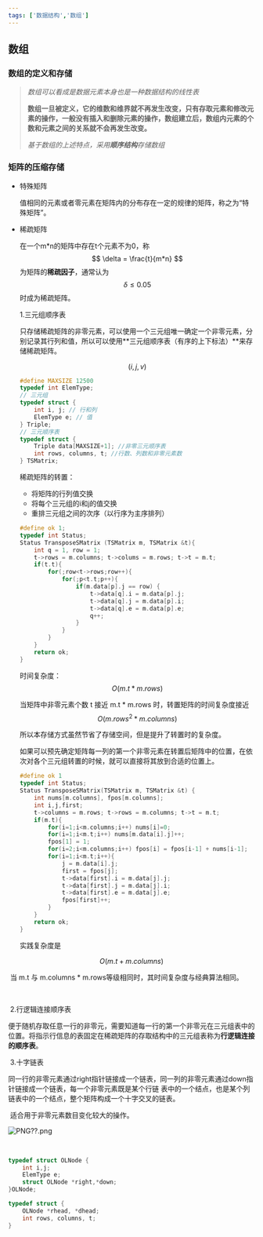 ```yaml
---
tags: ['数据结构','数组']
---
```


## 数组

### 数组的定义和存储

> *数组可以看成是数据元素本身也是一种数据结构的线性表*
>
> **数组一旦被定义，它的维数和维界就不再发生改变，只有存取元素和修改元素的操作，一般没有插入和删除元素的操作，数组建立后，数组内元素的个数和元素之间的关系就不会再发生改变。**
>
> *基于数组的上述特点，采用**顺序结构**存储数组*



### 矩阵的压缩存储

- 特殊矩阵

  值相同的元素或者零元素在矩阵内的分布存在一定的规律的矩阵，称之为“特殊矩阵”。

- 稀疏矩阵

  在一个m\*n的矩阵中存在t个元素不为0，称 
  $$
  \delta = \frac{t}{m*n}
  $$
  为矩阵的**稀疏因子**，通常认为
  $$
  \delta \leq 0.05
  $$
  时成为稀疏矩阵。

  1.三元组顺序表

  只存储稀疏矩阵的非零元素，可以使用一个三元组唯一确定一个非零元素，分别记录其行列和值，所以可以使用**三元组顺序表（有序的上下标法）**来存储稀疏矩阵。

  
  $$
  (i,j,v)
  $$

  ```c
  #define MAXSIZE 12500
  typedef int ElemType;
  // 三元组
  typedef struct {
      int i, j; // 行和列
      ElemType e; // 值
  } Triple;
  // 三元顺序表
  typedef struct {
      Triple data[MAXSIZE+1]; //非零三元顺序表
      int rows, columns, t; //行数、列数和非零元素数
  } TSMatrix;
  ```

  稀疏矩阵的转置：

  - 将矩阵的行列值交换
  - 将每个三元组的i和j的值交换
  - 重排三元组之间的次序（以行序为主序排列）

  ```c
  #define ok 1;
  typedef int Status;
  Status TransposeSMatrix (TSMatrix m, TSMatrix &t){
      int q = 1, row = 1;
      t->rows = m.columns; t->colums = m.rows; t->t = m.t;
      if(t.t){
          for(;row<t->rows;row++){
              for(;p<t.t;p++){
                  if(m.data[p].j == row) {
                      t->data[q].i = m.data[p].j;
                      t->data[q].j = m.data[p].i;
                      t->data[q].e = m.data[p].e;
                      q++;
                  }
              }
          }
      }
      return ok;
  }
  ```

  时间复杂度：
  $$
  O(m.t*m.rows)
  $$
  

  当矩阵中非零元素个数 t 接近 m.t * m.rows 时，转置矩阵的时间复杂度接近 
  $$
  O(m.rows^{2}*m.columns)
  $$
  

  所以本存储方式虽然节省了存储空间，但是提升了转置时的复杂度。

  如果可以预先确定矩阵每一列的第一个非零元素在转置后矩阵中的位置，在依次对各个三元组转置的时候，就可以直接将其放到合适的位置上。

  ```c
  #define ok 1
  typedef int Status;
  Status TransposeSMatrix(TSMatrix m, TSMatrix &t) {
      int nums[m.columns], fpos[m.columns];
      int i,j,first;
      t->columns = m.rows; t->rows = m.columns; t->t = m.t;
      if(m.t){
          for(i=1;i<m.columns;i++) nums[i]=0;
          for(i=1;i<m.t;i++) nums[m.data[i].j]++;
          fpos[1] = 1;
          for(i=2;i<m.columns;i++) fpos[i] = fpos[i-1] + nums[i-1];
          for(i=1;i<m.t;i++){
              j = m.data[i].j;
              first = fpos[j];
              t->data[first].i = m.data[j].j;
              t->data[first].j = m.data[j].i;
              t->data[first].e = m.data[j].e;
              fpos[first]++;
          }
      }
      return ok;
  }
  ```

  实践复杂度是

$$
O(m.t+m.columns)
$$

​	   当 m.t 与 m.columns * m.rows等级相同时，其时间复杂度与经典算法相同。

​       

​       2.行逻辑连接顺序表

​	   便于随机存取任意一行的非零元，需要知道每一行的第一个非零元在三元组表中的位置。将指示行信息的表固定在稀疏矩阵的存取结构中的三元组表称为**行逻辑连接的顺序表**。



​	   3.十字链表

​       同一行的非零元素通过right指针链接成一个链表，同一列的非零元素通过down指针链接成一个链表，每一个非零元素既是某个行链     表中的一个结点，也是某个列链表中的一个结点，整个矩阵构成一个十字交叉的链表。

​       适合用于非零元素数目变化较大的操作。

![PNG??.png](https://i.loli.net/2020/07/25/RtKN17gkUqeQuhb.png)

​	   

```c
typedef struct OLNode {
    int i,j;
    ElemType e;
    struct OLNode *right,*down;
}OLNode;

typedef struct {
    OLNode *rhead, *dhead;
    int rows, columns, t;
}
```

